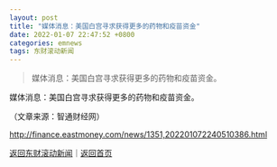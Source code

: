 ```yaml
---
layout: post
title: "媒体消息：美国白宫寻求获得更多的药物和疫苗资金"
date: 2022-01-07 22:47:52 +0800
categories: emnews
tags: 东财滚动新闻
---
```

> 媒体消息：美国白宫寻求获得更多的药物和疫苗资金。

<p>媒体消息：美国白宫寻求获得更多的药物和疫苗资金。</p><p class="em_media">（文章来源：智通财经网）</p>

<http://finance.eastmoney.com/news/1351,202201072240510386.html>

[返回东财滚动新闻](//finews.withounder.com/emnews/)｜[返回首页](//finews.withounder.com/)